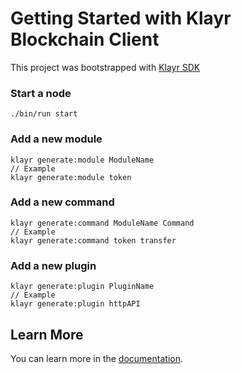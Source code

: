 # Getting Started with Klayr Blockchain Client

This project was bootstrapped with [Klayr SDK](https://github.com/Klayrhq/klayr-sdk)

### Start a node

```
./bin/run start
```

### Add a new module

```
klayr generate:module ModuleName
// Example
klayr generate:module token
```

### Add a new command

```
klayr generate:command ModuleName Command
// Example
klayr generate:command token transfer
```

### Add a new plugin

```
klayr generate:plugin PluginName
// Example
klayr generate:plugin httpAPI
```

## Learn More

You can learn more in the [documentation](https://klayr.xyz/documentation/klayr-sdk/).
